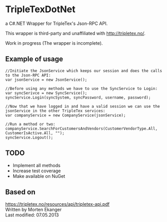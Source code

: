 # TripleTexDotNet #

a C#.NET Wrapper for TripleTex's Json-RPC API.

This wrapper is third-party and unaffiliated with http://tripletex.no/.

Work in progress (The wrapper is incomplete). 

## Example of usage ##

    //Initiate the JsonService which keeps our session and does the calls to the Json-RPC API:  
    var jsonService = new JsonService();  
      
    //Before using any methods we have to use the SyncService to Login:  
    var syncSerivce = new SyncService();  
    syncService.Login(syncSystem, syncPassword, username, password);  
      
    //Now that we have logged in and have a valid session we can use the jsonService in the other TripleTex services:  
    var companyService = new CompanyService(jsonService);  
      
    //Run a method or two:  
    companyService.SearchForCustomersAndVendors(CustomerVendorType.All, CustomerIsActive.All, "");  
    syncService.Logout();

## TODO ##

- Implement all methods
- Increase test coverage
- Make available on NuGet

## Based on ##
https://tripletex.no/resources/api/tripletex-api.pdf  
Written by Morten Ekanger  
Last modified: 07.05.2013